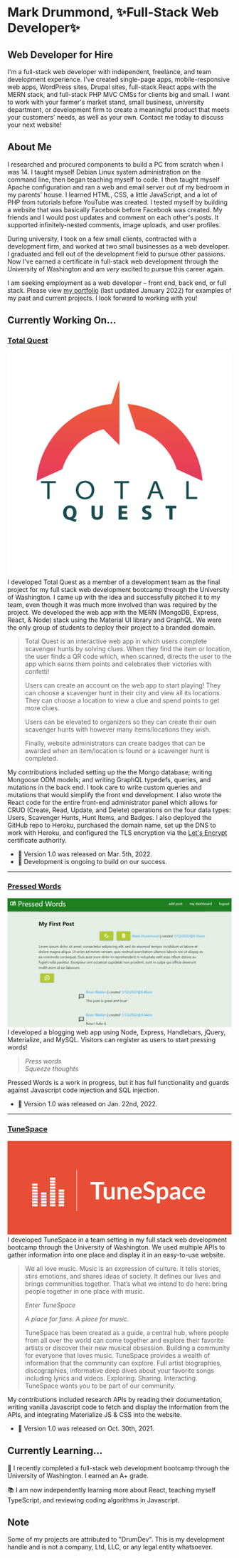 # Mark Drummond, ✨Full-Stack Web Developer✨

## Web Developer for Hire
I'm a full-stack web developer with independent, freelance, and team development experience. I've created single-page apps, mobile-responsive web apps, WordPress sites, Drupal sites, full-stack React apps with the MERN stack, and full-stack PHP MVC CMSs for clients big and small. I want to work with your farmer's market stand, small business, university department, or development firm to create a meaningful product that meets your customers' needs, as well as your own. Contact me today to discuss your next website!

## About Me
I researched and procured components to build a PC from scratch when I was 14. I taught myself Debian Linux system administration on the command line, then began teaching myself to code. I then taught myself Apache configuration and ran a web and email server out of my bedroom in my parents' house. I learned HTML, CSS, a little JavaScript, and a lot of PHP from tutorials before YouTube was created. I tested myself by building a website that was basically Facebook before Facebook was created. My friends and I would post updates and comment on each other's posts. It supported infinitely-nested comments, image uploads, and user profiles.

During university, I took on a few small clients, contracted with a development firm, and worked at two small businesses as a web developer. I graduated and fell out of the development field to pursue other passions. Now I've earned a certificate in full-stack web development through the University of Washington and am _very_ excited to pursue this career again.

I am seeking employment as a web developer – front end, back end, or full stack. Please view [my portfolio](http://www.markdrummond.me) (last updated January 2022) for examples of my past and current projects. I look forward to working with you!

## Currently Working On...
### [Total Quest](https://www.totalquest.us)
![Total Quest Logo](./assets/img/total-quest.png)
I developed Total Quest as a member of a development team as the final project for my full stack web development bootcamp through the University of Washington. I came up with the idea and successfully pitched it to my team, even though it was much more involved than was required by the project. We developed the web app with the MERN (MongoDB, Express, React, & Node) stack using the Material UI library and GraphQL. We were the only group of students to deploy their project to a branded domain.

> Total Quest is an interactive web app in which users complete scavenger hunts by solving clues. When they find the item or location, the user finds a QR code which, when scanned, directs the user to the app which earns them points and celebrates their victories with confetti!
>
> Users can create an account on the web app to start playing! They can choose a scavenger hunt in their city and view all its locations. They can choose a location to view a clue and spend points to get more clues.
>
> Users can be elevated to organizers so they can create their own scavenger hunts with however many items/locations they wish.
>
> Finally, website administrators can create badges that can be awarded when an item/location is found or a scavenger hunt is completed.

My contributions included setting up the the Mongo database; writing Mongoose ODM models; and writing GraphQL typedefs, queries, and mutations in the back end. I took care to write custom queries and mutations that would simplify the front end development. I also wrote the React code for the entire front-end administrator panel which allows for CRUD (Create, Read, Update, and Delete) operations on the four data types: Users, Scavenger Hunts, Hunt Items, and Badges. I also deployed the GitHub repo to Heroku, purchased the domain name, set up the DNS to work with Heroku, and configured the TLS encryption via the [Let's Encrypt](https://letsencrypt.org/) certificate authority.

- 👯 Version 1.0 was released on Mar. 5th, 2022.
- 🌱 Development is ongoing to build on our success.

---

### [Pressed Words](https://mjamesd.github.io/pressed-words/)
![Pressed Words Screen shot](./assets/img/pressed-words.png)
I developed a blogging web app using Node, Express, Handlebars, jQuery, Materialize, and MySQL. Visitors can register as users to start pressing words!

> _Press words_\
>_Squeeze thoughts_

Pressed Words is a work in progress, but it has full functionality and guards against Javascript code injection and SQL injection.

- 👯 Version 1.0 was released on Jan. 22nd, 2022.

---

### [TuneSpace](https://mjamesd.github.io/crispy-happiness/)
![TuneSpace Logo](./assets/img/TuneSpace.png)
I developed TuneSpace in a team setting in my full stack web development bootcamp through the University of Washington. We used multiple APIs to gather information into one place and display it in an easy-to-use website.

>We all love music. Music is an expression of culture. It tells stories, stirs emotions, and shares ideas of society. It defines our lives and brings communities together. That’s what we intend to do here: bring people together in one place with music.
>
> _Enter TuneSpace_
>
>_A place for fans. A place for music._
>
>TuneSpace has been created as a guide, a central hub, where people from all over the world can come together and explore their favorite artists or discover their new musical obsession.  Building a community for everyone that loves music. TuneSpace provides a wealth of information that the community can explore. Full artist biographies, discographies, informative deep dives about your favorite songs including lyrics and videos.
>Exploring. Sharing. Interacting. TuneSpace wants you to be part of our community.

My contributions included research APIs by reading their documentation, writing vanilla Javascript code to fetch and display the information from the APIs, and integrating Materialize JS & CSS into the website.
- 👯 Version 1.0 was released on Oct. 30th, 2021.

## Currently Learning...
 🎉 I recently completed a full-stack web development bootcamp through the University of Washington. I earned an A+ grade.

📚 I am now independently learning more about React, teaching myself TypeScript, and reviewing coding algorithms in Javascript.

## Note
Some of my projects are attributed to "DrumDev". This is my development handle and is not a company, Ltd, LLC, or any legal entity whatsoever.